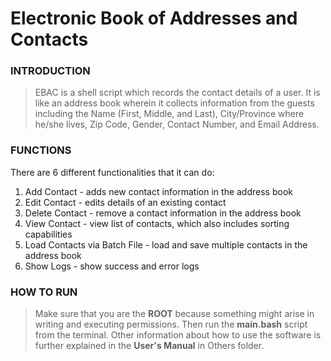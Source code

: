 # Electronic Book of Addresses and Contacts

### INTRODUCTION
> EBAC is a shell script which records the contact details of a user. It is like an address book wherein it collects information from the guests including the Name (First, Middle, and Last), City/Province where he/she lives, Zip Code, Gender, Contact Number, and Email Address.

### FUNCTIONS
There are 6 different functionalities that it can do:
1. Add Contact - adds new contact information in the address book
2. Edit Contact - edits details of an existing contact
3. Delete Contact - remove a contact information in the address book
4. View Contact - view list of contacts, which also includes sorting capabilities
5. Load Contacts via Batch File - load and save multiple contacts in the address book 
6. Show Logs - show success and error logs

### HOW TO RUN
> Make sure that you are the **ROOT** because something might arise in writing and executing permissions. Then run the **main.bash** script from the terminal. Other information about how to use the software is further explained in the **User's Manual** in Others folder.
